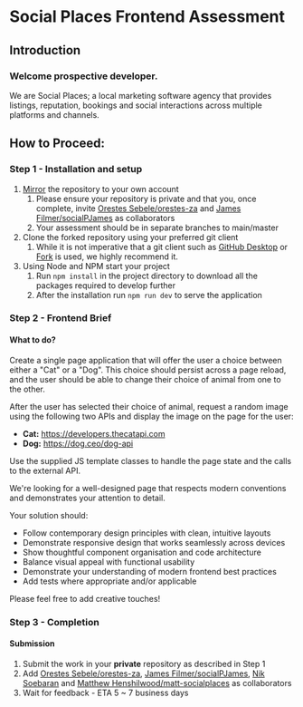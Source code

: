 # Social Places Frontend Assessment

## Introduction

### Welcome prospective developer.

We are Social Places; a local marketing software agency that provides listings, reputation, bookings and social interactions across multiple platforms and channels.


## How to Proceed:

### Step 1 - Installation and setup

1. [Mirror](https://docs.github.com/en/repositories/creating-and-managing-repositories/duplicating-a-repository) the repository to your own account
    1. Please ensure your repository is private and that you, once complete, invite [Orestes Sebele/orestes-za](orestes@socialplaces.io)
       and [James Filmer/socialPJames](james@socialplaces.io) as collaborators
    2. Your assessment should be in separate branches to main/master
2. Clone the forked repository using your preferred git client
    1. While it is not imperative that a git client such as [GitHub Desktop](https://desktop.github.com) or [Fork](https://git-fork.com/) is used,
       we highly recommend it.
3. Using Node and NPM start your project
    1. Run `npm install` in the project directory to download all the packages required to develop further
    2. After the installation run `npm run dev` to serve the application

### Step 2 - Frontend Brief

#### What to do?

Create a single page application that will offer the user a choice between either a "Cat" or a "Dog".
This choice should persist across a page reload, and the user should be able to change their choice of animal from one to the other.

After the user has selected their choice of animal, request a random image using the following two APIs and display the image on the page for the user:

- **Cat:** https://developers.thecatapi.com
- **Dog:** https://dog.ceo/dog-api

Use the supplied JS template classes to handle the page state and the calls to the external API.

We're looking for a well-designed page that respects modern conventions and demonstrates your attention to detail.

Your solution should:

- Follow contemporary design principles with clean, intuitive layouts
- Demonstrate responsive design that works seamlessly across devices
- Show thoughtful component organisation and code architecture
- Balance visual appeal with functional usability
- Demonstrate your understanding of modern frontend best practices
- Add tests where appropriate and/or applicable

Please feel free to add creative touches! 

### Step 3 - Completion

#### Submission

1. Submit the work in your **private** repository as described in Step 1
2. Add [Orestes Sebele/orestes-za](orestes@socialplaces.io), [James Filmer/socialPJames](james@socialplaces.io), [Nik Soebaran](nik@socialplaces.io) and [Matthew Henshilwood/matt-socialplaces](matthew@socialplaces.io) as collaborators
3. Wait for feedback - ETA 5 ~ 7 business days
